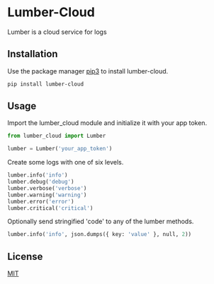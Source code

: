 # Lumber-Cloud

Lumber is a cloud service for logs

## Installation

Use the package manager [pip3](https://pip.pypa.io/en/stable/) to install lumber-cloud.

```bash
pip install lumber-cloud
```

## Usage

Import the lumber_cloud module and initialize it with your app token.

```python
from lumber_cloud import Lumber

lumber = Lumber('your_app_token')
```

Create some logs with one of six levels.

```python
lumber.info('info')
lumber.debug('debug')
lumber.verbose('verbose')
lumber.warning('warning')
lumber.error('error')
lumber.critical('critical')
```

Optionally send stringified 'code' to any of the lumber methods.

```python
lumber.info('info', json.dumps({ key: 'value' }, null, 2))
```

## License
[MIT](https://choosealicense.com/licenses/mit/)
